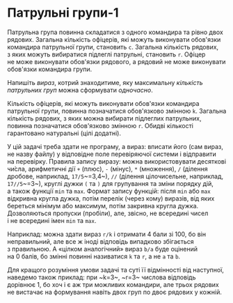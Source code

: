 # Патрульні групи-1

Патрульна група повинна складатися з&nbsp;одного командира та&nbsp;рівно двох рядових. Загальна кількість офіцерів, які можуть виконувати обов'язки командира патрульної групи, становить `c`. Загальна кількість рядових, з&nbsp;яких можуть вибиратися підлеглі патрульні, становить `r`. Офіцер не&nbsp;може виконувати обов'язки рядового, а&nbsp;рядовий не&nbsp;може виконувати обов'язки командира групи.

Напишіть *вираз*, котрий знаходитиме, яку максимальну *кількість патрульних груп* можна сформувати *одночасно*.

Кількість офіцерів, які можуть виконувати обов'язки командира патрульної групи, повинна позначатися обов'язково змінною `k`. Загальна кількість рядових, з&nbsp;яких можна вибирати підлеглих патрульних, повинна позначатися обов'язково змінною `r`. Обидві кількості гарантовано натуральні (цілі додатні).

У&nbsp;цій задачі треба здати не&nbsp;програму, а&nbsp;вираз: вписати його (сам вираз, не&nbsp;назву файлу) у&nbsp;відповідне поле перевіряючої системи і&nbsp;відправити на&nbsp;перевірку. Правила запису виразу: можна використовувати десяткові чи́сла, арифметичні дії `+` (плюс), `-` (мінус), `*` (множення), `/` (ділення дробове, наприклад, `17/5`~=3,4~), `//` (ділення цілочисельне, наприклад, `17//5`~=3~), круглі дужки `(` та&nbsp;`)` для&nbsp;групування та&nbsp;зміни порядку дій, а&nbsp;також функції `min` та&nbsp;`max`.
Формат запису функцій: після `min` або&nbsp;`max` відкривна кругла дужка, потім перелік (через&nbsp;кому) виразів, від&nbsp;яких береться мінімум або&nbsp;максимум, потім закривна кругла дужка. Дозволяються пропуски (пробіли), але,&nbsp;звісно, не&nbsp;всередині чисел і&nbsp;не&nbsp;всередині імен `min` та&nbsp;`max`.

Наприклад: можна здати вираз `r/k` і&nbsp;отримати 4&nbsp;бали зі&nbsp;100, бо&nbsp;він неправильний, але&nbsp;все&nbsp;ж іноді відповідь випадково збігається з&nbsp;правильною. А&nbsp;«цілком аналогічний» вираз `b/a` буде оцінений на&nbsp;0&nbsp;балів, бо&nbsp;змінні повинні називатися `k` та&nbsp;`r`, а&nbsp;не&nbsp;`a` та&nbsp;`b`.

Для&nbsp;кращого розуміння умови задачі та&nbsp;суті її&nbsp;відмінності від&nbsp;наступної, наведемо також&nbsp;приклад: при&nbsp;~k=3~, ~r=3~ числова відповідь дорівнює&nbsp;1, бо&nbsp;хоч і&nbsp;є аж&nbsp;три можливих командири, але&nbsp;трьох рядових не&nbsp;вистачає на&nbsp;формування навіть двох груп по&nbsp;двоє рядових у&nbsp;кожній.
